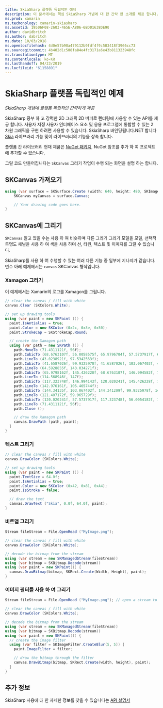 ```yaml
---
title: SkiaSharp 플랫폼 독립적인 예제
description: 이 문서에서는 핵심 SkiaSharp 개념에 대 한 간략 한 소개를 제공 합니다. 특히, 가져오기 및 SKCanvas를 토대로 설명 합니다.
ms.prod: xamarin
ms.techonology: xamarin-skiasharp
ms.assetid: 19506F08-2603-465E-A806-6BD01638DE90
author: davidbritch
ms.author: dabritch
ms.date: 10/03/2018
ms.openlocfilehash: 4d0e57b98a479112b9fdf4f9c503418f3966cc73
ms.sourcegitcommit: 4b402d1c508fa84e4fc3171a6e43b811323948fc
ms.translationtype: MT
ms.contentlocale: ko-KR
ms.lasthandoff: 04/23/2019
ms.locfileid: "61158891"
---
```

# <a name="skiasharp-platform-independent-examples"></a>SkiaSharp 플랫폼 독립적인 예제

_SkiaSharp 개념에 플랫폼 독립적인 간략하게 제공_

SkiaSharp 풍부 하 고 강력한 2D 그래픽 2D 버퍼로 렌더링에 사용할 수 있는 API를 제공 합니다.  사용자 지정 사용자 인터페이스 요소 및 응용 프로그램에 통합할 수 있는 2 차원 그래픽을 구현 하려면 사용할 수 있습니다. SkiaSharp 바인딩됩니다.NET 합니다 [Skia](https://skia.org) 라이브러리 기능 및이 라이브러리의 기능을 상속 합니다.

플랫폼 간 라이브러리 현재 제품은 [NuGet 패키지](https://www.nuget.org/packages/SkiaSharp), NuGet 참조를 추가 하 여 프로젝트에 추가할 수 있습니다.

그릴 코드 만들어집니다는 `SkCanvas` 그리기 작업이 수행 되는 화면을 설명 하는 합니다.

## <a name="obtaining-an-skcanvas"></a>SKCanvas 가져오기

```csharp
using (var surface = SKSurface.Create (width: 640, height: 480, SKImageInfo.PlatformColorType, SKAlphaType.Premul)) {
    SKCanvas myCanvas = surface.Canvas;

    // Your drawing code goes here.
}
```

## <a name="drawing-on-skcanvas"></a>SKCanvas에 그리기

`SKCanvas` 알고 있을 수는 사용 하 여 비슷하며 다른 그리기 그리기 모델을 모델, 선택적 투명도 채널을 사용 하 여 색을 사용 하며 선, 타원, 텍스트 및 이미지를 그릴 수 있습니다.

SkiaSharp를 사용 하 여 수행할 수 있는 여러 다른 기능 중 일부에 지나지가 같습니다.  변수 아래 예제에서는 `canvas` SKCanvas 형식입니다.

### <a name="drawing-xamagon"></a>Xamagon 그리기

이 예제에서는 Xamarin의 로고를 Xamagon를 그립니다.

```csharp
// clear the canvas / fill with white
canvas.Clear (SKColors.White);

// set up drawing tools
using (var paint = new SKPaint ()) {
  paint.IsAntialias = true;
  paint.Color = new SKColor (0x2c, 0x3e, 0x50);
  paint.StrokeCap = SKStrokeCap.Round;

  // create the Xamagon path
  using (var path = new SKPath ()) {
    path.MoveTo (71.4311121f, 56f);
    path.CubicTo (68.6763107f, 56.0058575f, 65.9796704f, 57.5737917f, 64.5928855f, 59.965729f);
    path.LineTo (43.0238921f, 97.5342563f);
    path.CubicTo (41.6587026f, 99.9325978f, 41.6587026f, 103.067402f, 43.0238921f, 105.465744f);
    path.LineTo (64.5928855f, 143.034271f);
    path.CubicTo (65.9798162f, 145.426228f, 68.6763107f, 146.994582f, 71.4311121f, 147f);
    path.LineTo (114.568946f, 147f);
    path.CubicTo (117.323748f, 146.994143f, 120.020241f, 145.426228f, 121.407172f, 143.034271f);
    path.LineTo (142.976161f, 105.465744f);
    path.CubicTo (144.34135f, 103.067402f, 144.341209f, 99.9325978f, 142.976161f, 97.5342563f);
    path.LineTo (121.407172f, 59.965729f);
    path.CubicTo (120.020241f, 57.5737917f, 117.323748f, 56.0054182f, 114.568946f, 56f);
    path.LineTo (71.4311121f, 56f);
    path.Close ();

    // draw the Xamagon path
    canvas.DrawPath (path, paint);
  }
}
```

### <a name="drawing-text"></a>텍스트 그리기

```csharp
// clear the canvas / fill with white
canvas.DrawColor (SKColors.White);

// set up drawing tools
using (var paint = new SKPaint ()) {
  paint.TextSize = 64.0f;
  paint.IsAntialias = true;
  paint.Color = new SKColor (0x42, 0x81, 0xA4);
  paint.IsStroke = false;

  // draw the text
  canvas.DrawText ("Skia", 0.0f, 64.0f, paint);
}
```

### <a name="drawing-bitmaps"></a>비트맵 그리기

```csharp
Stream fileStream = File.OpenRead ("MyImage.png");

// clear the canvas / fill with white
canvas.DrawColor (SKColors.White);

// decode the bitmap from the stream
using (var stream = new SKManagedStream(fileStream))
using (var bitmap = SKBitmap.Decode(stream))
using (var paint = new SKPaint()) {
  canvas.DrawBitmap(bitmap, SKRect.Create(Width, Height), paint);
}
```

### <a name="drawing-with-image-filters"></a>이미지 필터를 사용 하 여 그리기

```csharp
Stream fileStream = File.OpenRead ("MyImage.png"); // open a stream to an image file

// clear the canvas / fill with white
canvas.DrawColor (SKColors.White);

// decode the bitmap from the stream
using (var stream = new SKManagedStream(fileStream))
using (var bitmap = SKBitmap.Decode(stream))
using (var paint = new SKPaint()) {
  // create the image filter
  using (var filter = SKImageFilter.CreateBlur(5, 5)) {
    paint.ImageFilter = filter;

    // draw the bitmap through the filter
    canvas.DrawBitmap(bitmap, SKRect.Create(width, height), paint);
  }
}
```

## <a name="more-information"></a>추가 정보

SkiaSharp 사용에 대 한 자세한 정보를 찾을 수 있습니다는 [API 설명서](https://docs.microsoft.com/dotnet/api/skiasharp)
